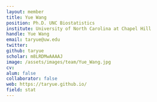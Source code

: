 ```yaml
---
layout: member
title: Yue Wang
position: Ph.D. UNC Biostatistics
institute: University of North Carolina at Chapel Hill
handle: Yue Wang
email: taryue@uw.edu
twitter: 
github: taryue 
scholar: m8LRDMwAAAAJ 
image: /assets/images/team/Yue_Wang.jpg
cv: 
alum: false
collaborator: false
web: https://taryue.github.io/ 
field: stat
---
```






